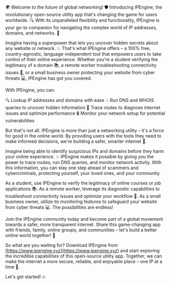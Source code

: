🌍 Welcome to the future of global networking! 🛡️ Introducing IPEngine, the revolutionary open-source utility app that's changing the game for users worldwide. 🔍 With its unparalleled flexibility and functionality, IPEngine is your go-to companion for navigating the complex world of IP addresses, domains, and networks. 📡

Imagine having a superpower that lets you uncover hidden secrets about any website or network. 💥 That's what IPEngine offers – a 100% free, country-agnostic, language-independent tool that empowers users to take control of their online experience. Whether you're a student verifying the legitimacy of a domain 📚, a remote worker troubleshooting connectivity issues 🏢, or a small business owner protecting your website from cyber threats 💻, IPEngine has got you covered.

With IPEngine, you can:

🔍 Lookup IP addresses and domains with ease
💡 Run DNS and WHOIS queries to uncover hidden information
📍 Trace routes to diagnose internet issues and optimize performance
🔒 Monitor your network setup for potential vulnerabilities

But that's not all. IPEngine is more than just a networking utility – it's a force for good in the online world. By providing users with the tools they need to make informed decisions, we're building a safer, smarter internet 🚀.

Imagine being able to identify suspicious IPs and domains before they harm your online experience. 💥 IPEngine makes it possible by giving you the power to trace routes, run DNS queries, and monitor network activity. With this information, you can stay one step ahead of scammers and cybercriminals, protecting yourself, your loved ones, and your community.

As a student, use IPEngine to verify the legitimacy of online courses or job applications 📚. As a remote worker, leverage its diagnostic capabilities to troubleshoot connectivity issues and optimize your workflow 🏢. As a small business owner, utilize its monitoring features to safeguard your website from cyber threats 💻. The possibilities are endless!

Join the IPEngine community today and become part of a global movement towards a safer, more transparent internet. Share this game-changing app with friends, family, online groups, and communities – let's build a better online world together! 🌈

So what are you waiting for? Download IPEngine from [https://www.ipengine.xyz](https://www.ipengine.xyz) and start exploring the incredible capabilities of this open-source utility app. Together, we can make the internet a more secure, reliable, and enjoyable place – one IP at a time 💪.

Let's get started! 🔥